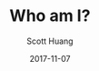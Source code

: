 ---
path: "/about-me"
date: "2017-11-07"
title: "Who am I?"
author: "Scott Huang"
description: "I use to work with Toys and Candy....clearly I didn't want to grow up. "
---